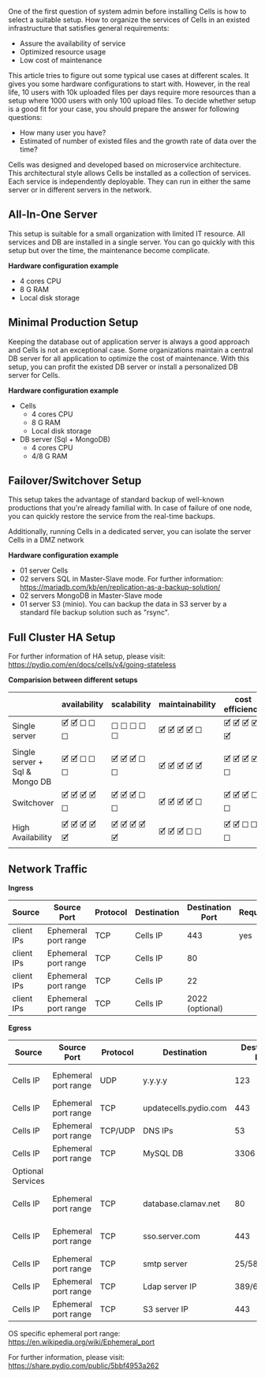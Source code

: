 One of the first question of system admin before installing Cells is how to select a suitable setup. How to organize the services of Cells in an existed infrastructure that satisfies general requirements:

- Assure the availability of service
- Optimized resource usage
- Low cost of maintenance

This article tries to figure out some typical use cases at different scales. It gives you some hardware configurations to start with. However, in the real life, 10 users with 10k uploaded files per days require more resources than a setup where 1000 users with only 100 upload files. To decide whether setup is a good fit for your case, you should prepare the answer for following questions:

- How many user you have?
- Estimated of number of existed files and the growth rate of data over the time?


Cells was designed and developed based on microservice architecture. This architectural style allows Cells be installed as a collection of services. Each service is independently deployable. They can run in either the same server or in different servers in the network.


## All-In-One Server
This setup is suitable for a small organization with limited IT resource. All services and DB are installed in a single server. You can go quickly with this setup but over the time, the maintenance become complicate.

**Hardware configuration example**
- 4 cores CPU
- 8 G RAM
- Local disk storage

## Minimal Production Setup
Keeping the database out of application server is always a good approach and Cells is not an exceptional case. Some organizations maintain a central DB server for all application to optimize the cost of maintenance. With this setup, you can profit the existed DB server or install a personalized DB server for Cells.

**Hardware configuration example**

- Cells
  - 4 cores CPU
  - 8 G RAM
  - Local disk storage
- DB server (Sql + MongoDB)
  - 4 cores CPU
  - 4/8 G RAM
  

## Failover/Switchover Setup

This setup takes the advantage of standard backup of well-known productions that you're already familial with. In case of failure of one node, you can quickly restore the service from the real-time backups. 

Additionally, running Cells in a dedicated server, you can isolate the server Cells in a DMZ network 

**Hardware configuration example**
- 01 server Cells
- 02 servers SQL in Master-Slave mode. For further information: https://mariadb.com/kb/en/replication-as-a-backup-solution/
- 02 servers MongoDB in Master-Slave mode
- 01 server S3 (minio). You can backup the data in S3 server by a standard file backup solution such as "rsync".
  

## Full Cluster HA Setup

For further information of HA setup, please visit: https://pydio.com/en/docs/cells/v4/going-stateless


**Comparision between different setups**

|     | availability  | scalability  | maintainability | cost efficiency |
|---|---|---|---|---|
| Single server  | &#128505; &#128505; &#9744; &#9744; &#9744;  |  &#9744; &#9744; &#9744; &#9744; &#9744;  | &#128505; &#128505; &#128505; &#128505; &#9744;  | &#128505; &#128505; &#128505; &#128505; &#128505;  |
| Single server + Sql & Mongo DB  | &#128505; &#128505; &#9744; &#9744; &#9744;  | &#128505; &#128505; &#128505; &#9744; &#9744;  | &#128505; &#128505; &#128505; &#128505; &#128505; | &#128505; &#128505; &#128505; &#128505;  &#9744; |
| Switchover   | &#128505; &#128505; &#128505; &#128505;  &#9744; | &#128505; &#128505; &#128505; &#9744;  &#9744; | &#128505; &#128505; &#128505; &#128505;  &#9744;  | &#128505; &#128505; &#128505; &#9744;  &#9744;  |
| High Availability   | &#128505; &#128505; &#128505; &#128505; &#128505; | &#128505; &#128505; &#128505; &#128505; &#128505; | &#128505; &#128505; &#128505; &#9744;  &#9744; | &#128505; &#128505; &#9744; &#9744;  &#9744; |

## Network Traffic

**Ingress**

|Source|Source Port|Protocol|Destination|Destination Port | Required | Comment
|---|---|---|---|---|---|---| 
|client IPs|Ephemeral port range|TCP|Cells IP|443|yes|https & http/2|
|client IPs|Ephemeral port range|TCP|Cells IP|80||http redirection|
|client IPs|Ephemeral port range|TCP|Cells IP|22||ssh|
|client IPs|Ephemeral port range|TCP|Cells IP|2022 (optional)||sftp service|

**Egress**

|Source|Source Port|Protocol|Destination|Destination Port | Required | Comment
|---|---|---|---|---|---|---| 
|Cells IP|Ephemeral port range|UDP|y.y.y.y|123|yes|ntp/chrony for time synchronization|
|Cells IP|Ephemeral port range|TCP|updatecells.pydio.com|443||Update cells service|
|Cells IP|Ephemeral port range|TCP/UDP|DNS IPs|53||Dns service|
|Cells IP|Ephemeral port range|TCP|MySQL DB|3306||MySQL DB |
|Optional Services|
|Cells IP|Ephemeral port range|TCP|database.clamav.net|80|| freshclam for antivirus service
|Cells IP|Ephemeral port range|TCP|sso.server.com|443||sso server such as saml, openid connect, adfs| 
|Cells IP|Ephemeral port range|TCP|smtp server|25/587/465||SMTP server
|Cells IP|Ephemeral port range|TCP|Ldap server IP|389/636/3268|| Ldap server
|Cells IP|Ephemeral port range|TCP|S3 server IP|443|| S3 service object


OS specific ephemeral port range: https://en.wikipedia.org/wiki/Ephemeral_port

For further information, please visit: https://share.pydio.com/public/5bbf4953a262